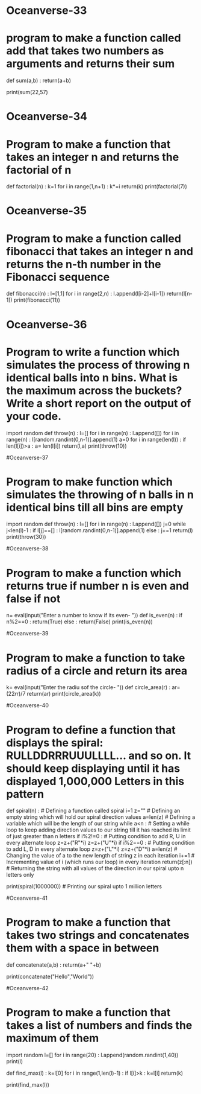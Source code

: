 # Oceanverse-33
# program to make a function called add that takes two numbers as arguments and returns their sum

def sum(a,b) :
  return(a+b)

print(sum(22,57)

# Oceanverse-34
# Program to make a function that takes an integer n and returns the factorial of n
def factorial(n) :
  k=1
  for i in range(1,n+1) :
    k*=i
  return(k)
print(factorial(7))

# Oceanverse-35
# Program to  make a function called fibonacci that takes an integer n and returns the n-th number in the Fibonacci sequence

def fibonacci(n) :
  l=[1,1]
  for i in range(2,n) :
    l.append(l[i-2]+l[i-1])
  return(l[n-1])
print(fibonacci(11))

# Oceanverse-36
# Program to write a function which simulates the process of throwing n identical balls into n bins. What is the maximum across the buckets? Write a short report on the output of your code.
import random
def throw(n) :
  l=[]
  for i in range(n) :
    l.append([])
  for i in range(n) :
    l[random.randint(0,n-1)].append(1)
  a=0
  for i in range(len(l)) :
  if len(l[i])>a :
    a= len(l[i])
  return(l,a)
print(throw(10))

#Oceanverse-37
# Program to make function which simulates the throwing of n balls in n identical bins till all bins are empty
import random
def throw(n) :
    l=[]
    for i in range(n) :
        l.append([])
    j=0
    while j<len(l)-1 :
        if l[j]==[] :
            l[random.randint(0,n-1)].append(1)
        else :
            j+=1
    return(l)
print(throw(30))
                
  
#Oceanverse-38
# Program to make a function which returns true if number n is even and false if not

n= eval(input("Enter a number to know if its even- "))
def is_even(n) :
    if n%2==0 :
        return(True)
    else :
        return(False)
print(is_even(n))

#Oceanverse-39
# Program to make a function to take radius of a circle and return its area

k= eval(input("Enter the radiu sof the circle- "))
def circle_area(r) :
    ar= (22*r*r)/7
    return(ar)
print(circle_area(k))

#Oceanverse-40
# Program to define a function that displays the spiral: RULLDDRRRUUULLLL… and so on. It should keep displaying until it has displayed 1,000,000 Letters in this pattern

def spiral(n) :                # Defining a function called spiral
    i=1
    z=""                       # Defining an empty string which will hold our spiral direction values
    a=len(z)                   # Defining a variable which will be the length of our string
    while a<n :                # Setting a while loop to keep adding direction values to our string till it has reached its limit of just greater than n letters
        if i%2!=0 :            # Putting condition to add R, U in every alternate loop
            z=z+("R"*i)
            z=z+("U"*i)
        if i%2==0 :            # Putting condition to add L, D in every alternate loop
            z=z+("L"*i)
            z=z+("D"*i) 
        a=len(z)               # Changing the value of a to the new length of string z in each iteration
        i+=1                   # Incrementing value of i (which runs our loop) in every iteration 
    return(z[:n])              # Returning the string with all values of the direction in our spiral upto n letters only

print(spiral(1000000))         # Printing our spiral upto 1 million letters


#Oceanverse-41
# Program to make a function that takes two strings and concatenates them with a space in between

def concatenate(a,b) :
    return(a+" "+b)

print(concatenate("Hello","World"))

                                                                                                                                                                                      
#Oceanverse-42
# Program to make a function that takes a list of numbers and finds the maximum of them

import random
l=[]
for i in range(20) :
    l.append(random.randint(1,40))
print(l)

def find_max(l) :
    k=l[0]
    for i in range(1,len(l)-1) :
        if l[i]>k :
            k=l[i]
    return(k)

print(find_max(l))
